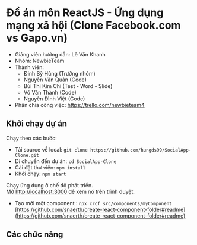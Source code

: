 # Đồ án môn ReactJS - Ứng dụng mạng xã hội (Clone Facebook.com vs Gapo.vn)

* Giảng viên hướng dẫn: Lê Văn Khanh
* Nhóm: NewbieTeam
* Thành viên: 
    - Đinh Sỹ Hùng (Trưởng nhóm)
    - Nguyễn Văn Quân (Code)
    - Bùi Thị Kim Chi (Test - Word - Slide)
    - Võ Văn Thành (Code)
    - Nguyễn Đình Việt (Code)
* Phân chia công việc: https://trello.com/newbieteam4

## Khởi chạy dự án

Chạy theo các bước:

- Tải source về local: `git clone https://github.com/hungds99/SocialApp-Clone.git`
- Di chuyển đến dự án: `cd SocialApp-Clone`
- Cài đặt thư viện: `npm install`
- Khởi chạy: `npm start`

Chạy ứng dụng ở chế độ phát triển.\
Mở [http://localhost:3000](http://localhost:3000) để xem nó trên trình duyệt.

- Tạo mới một component : `npx crcf src/components/myComponent` [https://github.com/snaerth/create-react-component-folder#readme](https://github.com/snaerth/create-react-component-folder#readme)

## Các chức năng
